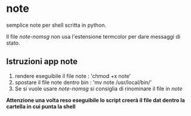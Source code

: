 # note
semplice note per shell scritta in python.

Il file *note-nomsg* non usa l'estensione termcolor per dare messaggi di stato.

## Istruzioni app note
1. rendere eseguibile il file note : 'chmod +x note'
2. spostare il file note dentro bin : 'mv note /usr/local/bin/'
3. Se si vuole usare *note-nomsg* si consiglia di rinominare il file in *note*

**Attenzione una volta reso eseguibile lo script creerà il file dat dentro la cartella in cui punta la shell**
